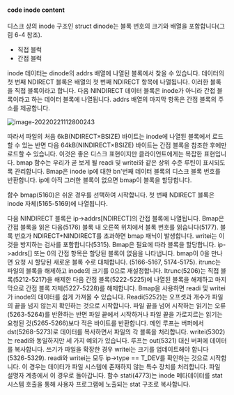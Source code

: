 #### code inode content

디스크 상의 inode 구조인 struct dinode는 블록 번호의 크기와 배열을 포함합니다(그림 6-4 참조). 

* 직접 블럭
* 간접 블럭

inode 데이터는 dinode의 addrs 배열에 나열된 블록에서 찾을 수 있습니다. 데이터의 첫 번째 NDIRECT 블록은 배열의 첫 번째 NDIRECT 항목에 나열됩니다. 이러한 블록을 직접 블록이라고 합니다. 다음 NINDIRECT 데이터 블록은 inode가 아니라 간접 블록이라고 하는 데이터 블록에 나열됩니다.
addrs 배열의 마지막 항목은 간접 블록의 주소를 제공합니다.

![image-20220221112800243](C:\code\lk\30.xv6_doc\img\image-20220221112800243.png)

따라서 파일의 처음 6kB(NDIRECT×BSIZE) 바이트는 inode에 나열된 블록에서 로드할 수 있는 반면 다음 64kB(NINDIRECT×BSIZE) 바이트는 간접 블록을 참조한 후에만 로드할 수 있습니다.
이것은 좋은 디스크 표현이지만 클라이언트에게는 복잡한 표현입니다. bmap 함수는 우리가 곧 보게 될 readi 및 writei와 같은 상위 수준 루틴이 표시되도록 관리합니다. Bmap은 inode ip에 대한 bn'번째 데이터 블록의 디스크 블록 번호를 반환합니다. ip에 아직 그러한 블록이 없으면 bmap이 블록을 할당합니다.

함수 bmap(5160)은 쉬운 경우를 선택하여 시작합니다. 첫 번째 NDIRECT 블록은 inode 자체(5165-5169)에 나열됩니다.

다음 NINDIRECT 블록은 ip->addrs[NDIRECT]의 간접 블록에 나열됩니다. Bmap은 간접 블록을 읽은 다음(5176) 블록 내 오른쪽 위치에서 블록 번호를 읽습니다(5177). 블록 번호가 NDIRECT+NINDIRECT를 초과하면 bmap 패닉이 발생합니다. writei는 이것을 방지하는 검사를 포함합니다(5315).
Bmap은 필요에 따라 블록을 할당합니다. ip->addrs[] 또는 0의 간접 항목은 할당된 블록이 없음을 나타냅니다. bmap이 0을 만나면 요청 시 할당된 새로운 블록 수로 대체합니다. (5166-5167, 5174-5175).
itrunc는 파일의 블록을 해제하고 inode의 크기를 0으로 재설정합니다. Itrunc(5206)는 직접 블록(5212-5217)을 해제한 다음 간접 블록(5222-5225)에 나열된 블록을 해제하고 마지막으로 간접 블록 자체(5227-5228)를 해제합니다.
Bmap을 사용하면 readi 및 writei가 inode의 데이터를 쉽게 가져올 수 있습니다. Readi(5252)는 오프셋과 개수가 파일의 끝을 넘지 않는지 확인하는 것으로 시작합니다.
파일 끝을 넘어 시작하는 읽기는 오류(5263-5264)를 반환하는 반면 파일 끝에서 시작하거나 파일 끝을 가로지르는 읽기는 요청된 것(5265-5266)보다 적은 바이트를 반환합니다. 메인 루프는 버퍼에서 dst(5268-5273)로 데이터를 복사하면서 파일의 각 블록을 처리합니다. writei(5302)는 readi와 동일하지만 세 가지 예외가 있습니다. 루프는 out(5321) 대신 버퍼에 데이터를 복사합니다. 쓰기가 파일을 확장한 경우 writei는 크기를 업데이트해야 합니다(5326-5329).
readi와 writei는 모두 ip->type == T_DEV를 확인하는 것으로 시작합니다. 이 경우는 데이터가 파일 시스템에 존재하지 않는 특수 장치를 처리합니다. 파일 설명자 계층에서 이 경우로 돌아갑니다. 함수 stati(4773)는 inode 메타데이터를 stat 시스템 호출을 통해 사용자 프로그램에 노출되는 stat 구조로 복사합니다.

